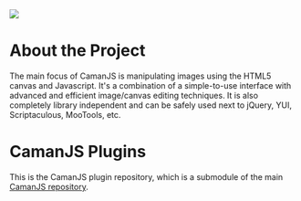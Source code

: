 <img src="http://camanjs.com/imgs/logo.png" />

<h1>About the Project</h1>
The main focus of CamanJS is manipulating images using the HTML5 canvas and Javascript. It's a combination of a simple-to-use interface with advanced and efficient image/canvas editing techniques. It is also completely library independent and can be safely used next to jQuery, YUI, Scriptaculous, MooTools, etc.

<h1>CamanJS Plugins</h1>

This is the CamanJS plugin repository, which is a submodule of the main <a href="http://github.com/meltingice/CamanJS">CamanJS repository</a>.